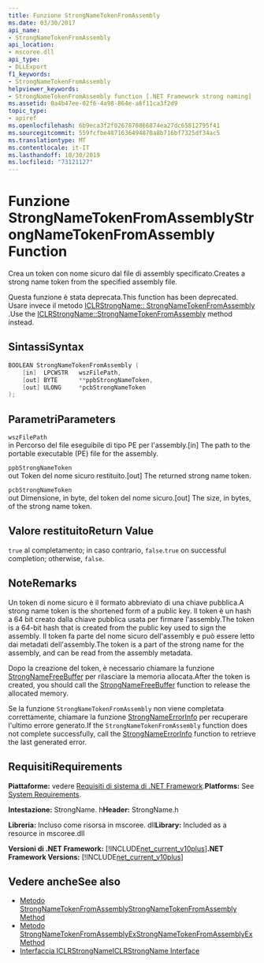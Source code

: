 ```yaml
---
title: Funzione StrongNameTokenFromAssembly
ms.date: 03/30/2017
api_name:
- StrongNameTokenFromAssembly
api_location:
- mscoree.dll
api_type:
- DLLExport
f1_keywords:
- StrongNameTokenFromAssembly
helpviewer_keywords:
- StrongNameTokenFromAssembly function [.NET Framework strong naming]
ms.assetid: 0a4b47ee-02f6-4a98-864e-a6f11ca3f2d9
topic_type:
- apiref
ms.openlocfilehash: 6b9eca3f2f0267870866874ea27dc65812795f41
ms.sourcegitcommit: 559fcfbe4871636494870a8b716bf7325df34ac5
ms.translationtype: MT
ms.contentlocale: it-IT
ms.lasthandoff: 10/30/2019
ms.locfileid: "73121127"
---
```

# <a name="strongnametokenfromassembly-function"></a><span data-ttu-id="1eb56-102">Funzione StrongNameTokenFromAssembly</span><span class="sxs-lookup"><span data-stu-id="1eb56-102">StrongNameTokenFromAssembly Function</span></span>
<span data-ttu-id="1eb56-103">Crea un token con nome sicuro dal file di assembly specificato.</span><span class="sxs-lookup"><span data-stu-id="1eb56-103">Creates a strong name token from the specified assembly file.</span></span>  
  
 <span data-ttu-id="1eb56-104">Questa funzione è stata deprecata.</span><span class="sxs-lookup"><span data-stu-id="1eb56-104">This function has been deprecated.</span></span> <span data-ttu-id="1eb56-105">Usare invece il metodo [ICLRStrongName:: StrongNameTokenFromAssembly](../hosting/iclrstrongname-strongnametokenfromassembly-method.md) .</span><span class="sxs-lookup"><span data-stu-id="1eb56-105">Use the [ICLRStrongName::StrongNameTokenFromAssembly](../hosting/iclrstrongname-strongnametokenfromassembly-method.md) method instead.</span></span>  
  
## <a name="syntax"></a><span data-ttu-id="1eb56-106">Sintassi</span><span class="sxs-lookup"><span data-stu-id="1eb56-106">Syntax</span></span>  
  
```cpp  
BOOLEAN StrongNameTokenFromAssembly (  
    [in]  LPCWSTR   wszFilePath,  
    [out] BYTE      **ppbStrongNameToken,  
    [out] ULONG     *pcbStrongNameToken  
);  
```  
  
## <a name="parameters"></a><span data-ttu-id="1eb56-107">Parametri</span><span class="sxs-lookup"><span data-stu-id="1eb56-107">Parameters</span></span>  
 `wszFilePath`  
 <span data-ttu-id="1eb56-108">in Percorso del file eseguibile di tipo PE per l'assembly.</span><span class="sxs-lookup"><span data-stu-id="1eb56-108">[in] The path to the portable executable (PE) file for the assembly.</span></span>  
  
 `ppbStrongNameToken`  
 <span data-ttu-id="1eb56-109">out Token del nome sicuro restituito.</span><span class="sxs-lookup"><span data-stu-id="1eb56-109">[out] The returned strong name token.</span></span>  
  
 `pcbStrongNameToken`  
 <span data-ttu-id="1eb56-110">out Dimensione, in byte, del token del nome sicuro.</span><span class="sxs-lookup"><span data-stu-id="1eb56-110">[out] The size, in bytes, of the strong name token.</span></span>  
  
## <a name="return-value"></a><span data-ttu-id="1eb56-111">Valore restituito</span><span class="sxs-lookup"><span data-stu-id="1eb56-111">Return Value</span></span>  
 <span data-ttu-id="1eb56-112">`true` al completamento; in caso contrario, `false`.</span><span class="sxs-lookup"><span data-stu-id="1eb56-112">`true` on successful completion; otherwise, `false`.</span></span>  
  
## <a name="remarks"></a><span data-ttu-id="1eb56-113">Note</span><span class="sxs-lookup"><span data-stu-id="1eb56-113">Remarks</span></span>  
 <span data-ttu-id="1eb56-114">Un token di nome sicuro è il formato abbreviato di una chiave pubblica.</span><span class="sxs-lookup"><span data-stu-id="1eb56-114">A strong name token is the shortened form of a public key.</span></span> <span data-ttu-id="1eb56-115">Il token è un hash a 64 bit creato dalla chiave pubblica usata per firmare l'assembly.</span><span class="sxs-lookup"><span data-stu-id="1eb56-115">The token is a 64-bit hash that is created from the public key used to sign the assembly.</span></span> <span data-ttu-id="1eb56-116">Il token fa parte del nome sicuro dell'assembly e può essere letto dai metadati dell'assembly.</span><span class="sxs-lookup"><span data-stu-id="1eb56-116">The token is a part of the strong name for the assembly, and can be read from the assembly metadata.</span></span>  
  
 <span data-ttu-id="1eb56-117">Dopo la creazione del token, è necessario chiamare la funzione [StrongNameFreeBuffer](strongnamefreebuffer-function.md) per rilasciare la memoria allocata.</span><span class="sxs-lookup"><span data-stu-id="1eb56-117">After the token is created, you should call the [StrongNameFreeBuffer](strongnamefreebuffer-function.md) function to release the allocated memory.</span></span>  
  
 <span data-ttu-id="1eb56-118">Se la funzione `StrongNameTokenFromAssembly` non viene completata correttamente, chiamare la funzione [StrongNameErrorInfo](strongnameerrorinfo-function.md) per recuperare l'ultimo errore generato.</span><span class="sxs-lookup"><span data-stu-id="1eb56-118">If the `StrongNameTokenFromAssembly` function does not complete successfully, call the [StrongNameErrorInfo](strongnameerrorinfo-function.md) function to retrieve the last generated error.</span></span>  
  
## <a name="requirements"></a><span data-ttu-id="1eb56-119">Requisiti</span><span class="sxs-lookup"><span data-stu-id="1eb56-119">Requirements</span></span>  
 <span data-ttu-id="1eb56-120">**Piattaforme:** vedere [Requisiti di sistema di .NET Framework](../../get-started/system-requirements.md).</span><span class="sxs-lookup"><span data-stu-id="1eb56-120">**Platforms:** See [System Requirements](../../get-started/system-requirements.md).</span></span>  
  
 <span data-ttu-id="1eb56-121">**Intestazione:** StrongName. h</span><span class="sxs-lookup"><span data-stu-id="1eb56-121">**Header:** StrongName.h</span></span>  
  
 <span data-ttu-id="1eb56-122">**Libreria:** Incluso come risorsa in mscoree. dll</span><span class="sxs-lookup"><span data-stu-id="1eb56-122">**Library:** Included as a resource in mscoree.dll</span></span>  
  
 <span data-ttu-id="1eb56-123">**Versioni di .NET Framework:** [!INCLUDE[net_current_v10plus](../../../../includes/net-current-v10plus-md.md)]</span><span class="sxs-lookup"><span data-stu-id="1eb56-123">**.NET Framework Versions:** [!INCLUDE[net_current_v10plus](../../../../includes/net-current-v10plus-md.md)]</span></span>  
  
## <a name="see-also"></a><span data-ttu-id="1eb56-124">Vedere anche</span><span class="sxs-lookup"><span data-stu-id="1eb56-124">See also</span></span>

- [<span data-ttu-id="1eb56-125">Metodo StrongNameTokenFromAssembly</span><span class="sxs-lookup"><span data-stu-id="1eb56-125">StrongNameTokenFromAssembly Method</span></span>](../hosting/iclrstrongname-strongnametokenfromassembly-method.md)
- [<span data-ttu-id="1eb56-126">Metodo StrongNameTokenFromAssemblyEx</span><span class="sxs-lookup"><span data-stu-id="1eb56-126">StrongNameTokenFromAssemblyEx Method</span></span>](../hosting/iclrstrongname-strongnametokenfromassemblyex-method.md)
- [<span data-ttu-id="1eb56-127">Interfaccia ICLRStrongName</span><span class="sxs-lookup"><span data-stu-id="1eb56-127">ICLRStrongName Interface</span></span>](../hosting/iclrstrongname-interface.md)
